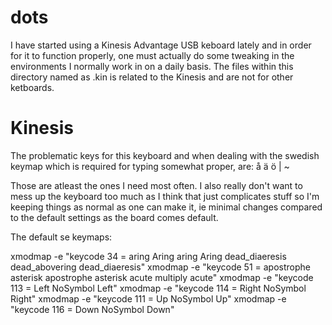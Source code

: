 dots
====

I have started using a Kinesis Advantage USB keboard lately and in order for it
to function properly, one must actually do some tweaking in the environments I
normally work in on a daily basis. The files within this directory named as
.kin is related to the Kinesis and are not for other ketboards.


Kinesis
=======
The problematic keys for this keyboard and when dealing with the swedish keymap
which is required for typing somewhat proper, are: å ä ö | ~

Those are atleast the ones I need most often. I also really don't want to mess
up the keyboard too much as I think that just complicates stuff so I'm keeping
things as normal as one can make it, ie minimal changes compared to the default
settings as the board comes default.

The default se keymaps:

xmodmap -e "keycode  34 = aring Aring aring Aring dead_diaeresis dead_abovering dead_diaeresis"
xmodmap -e "keycode  51 = apostrophe asterisk apostrophe asterisk acute multiply acute"
xmodmap -e "keycode 113 = Left NoSymbol Left"
xmodmap -e "keycode 114 = Right NoSymbol Right"
xmodmap -e "keycode 111 = Up NoSymbol Up"
xmodmap -e "keycode 116 = Down NoSymbol Down"


